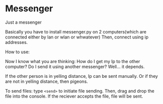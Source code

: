 # Messenger
Just a messenger

Basically you have to install messenger.py on 2 computers(which are connected either by lan or wlan or whwatever)
Then, connect using ip addresses.

How to use: 

Now I know what you are thinking: How do I get my Ip to the other computer? 
Do I send it using another messenger? Well... it depends.


If the other person is in yelling distance, Ip can be sent manually.
Or if they are not in yelling distance, then pigeons.


To send files: type `<send>` to initiate file sending. Then, drag and drop the file into the console. If the reciever accepts the file, file will be sent.
